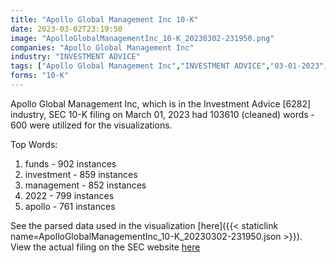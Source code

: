 ```yaml
---
title: "Apollo Global Management Inc 10-K"
date: 2023-03-02T23:19:50
image: "ApolloGlobalManagementInc_10-K_20230302-231950.png"
companies: "Apollo Global Management Inc"
industry: "INVESTMENT ADVICE"
tags: ["Apollo Global Management Inc","INVESTMENT ADVICE","03-01-2023","10-K"]
forms: "10-K"
---
```

Apollo Global Management Inc, which is in the Investment Advice [6282] industry, SEC 10-K filing on March 01, 2023 had 103610 (cleaned) words - 600 were utilized for the visualizations.

Top Words:
1. funds - 902 instances
2. investment - 859 instances
3. management - 852 instances
4. 2022 - 799 instances
5. apollo - 761 instances


See the parsed data used in the visualization [here]({{< staticlink name=ApolloGlobalManagementInc_10-K_20230302-231950.json >}}).  
View the actual filing on the SEC website [here](https://www.sec.gov/Archives/edgar/data/1858681/0001858681-23-000007.txt)